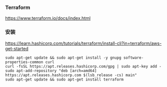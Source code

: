 ### Terraform

https://www.terraform.io/docs/index.html



### 安装

https://learn.hashicorp.com/tutorials/terraform/install-cli?in=terraform/aws-get-started

```
sudo apt-get update && sudo apt-get install -y gnupg software-properties-common curl
curl -fsSL https://apt.releases.hashicorp.com/gpg | sudo apt-key add -
sudo apt-add-repository "deb [arch=amd64] https://apt.releases.hashicorp.com $(lsb_release -cs) main"
sudo apt-get update && sudo apt-get install terraform
```

